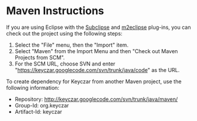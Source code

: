 # Maven Instructions #

If you are using Eclipse with the [Subclipse](http://subclipse.tigris.org/servlets/ProjectProcess?pageID=p4wYuA) and [m2eclipse](http://m2eclipse.codehaus.org/) plug-ins, you can check out the project using the following steps:
  1. Select the "File" menu, then the "Import" item.
  1. Select "Maven" from the Import Menu and then "Check out Maven Projects from SCM".
  1. For the SCM URL, choose SVN and enter "https://keyczar.googlecode.com/svn/trunk/java/code" as the URL.

To create dependency for Keyczar from another Maven project, use the following information:
  * Repository: http://keyczar.googlecode.com/svn/trunk/java/maven/
  * Group-Id: org.keyczar
  * Artifact-Id: keyczar